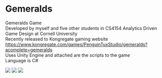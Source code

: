 # Gemeralds
Gemeralds Game <br /> 
Developed by myself and five other students in CS4154 Analytics Driven Game Design at Cornell University <br /> 
Recently released to Kongregate gaming website https://www.kongregate.com/games/PenguinTuxStudio/gemeralds?acomplete=gemeralds <br /> 
Uses Unity Engine and attached are the scripts to the game <br />
Language is C# <br />

![](GemeraldsGifLvl7.gif)
![](GemeraldsGifLvl23.gif)
![](GemeraldsGifLvl33.gif)

